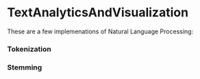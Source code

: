 # TextAnalyticsAndVisualization

These are a few implemenations of Natural Language Processing:
### Tokenization
### Stemming
